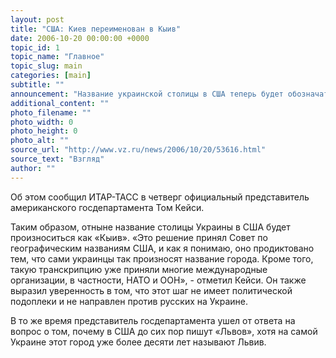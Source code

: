 ```yaml
---
layout: post
title: "США: Киев переименован в Кыив"
date: 2006-10-20 00:00:00 +0000
topic_id: 1
topic_name: "Главное"
topic_slug: main
categories: [main]
subtitle: ""
announcement: "Название украинской столицы в США теперь будет обозначаться по-новому. Американские власти решили писать слово Киев в соответствии украинским произношением - через латинские буквы «Y» и «I»."
additional_content: ""
photo_filename: ""
photo_width: 0
photo_height: 0
photo_alt: ""
source_url: "http://www.vz.ru/news/2006/10/20/53616.html"
source_text: "Взгляд"
author: ""
---
```

Об этом сообщил ИТАР-ТАСС в четверг официальный представитель американского госдепартамента Том Кейси.

Таким образом, отныне название столицы Украины в США будет произноситься как «Кыив». «Это решение принял Совет по географическим названиям США, и как я понимаю, оно продиктовано тем, что сами украинцы так произносят название города. Кроме того, такую транскрипцию уже приняли многие международные организации, в частности, НАТО и ООН», - отметил Кейси. Он также выразил уверенность в том, что этот шаг не имеет политической подоплеки и не направлен против русских на Украине.

В то же время представитель госдепартамента ушел от ответа на вопрос о том, почему в США до сих пор пишут «Львов», хотя на самой Украине этот город уже более десяти лет называют Львив.
